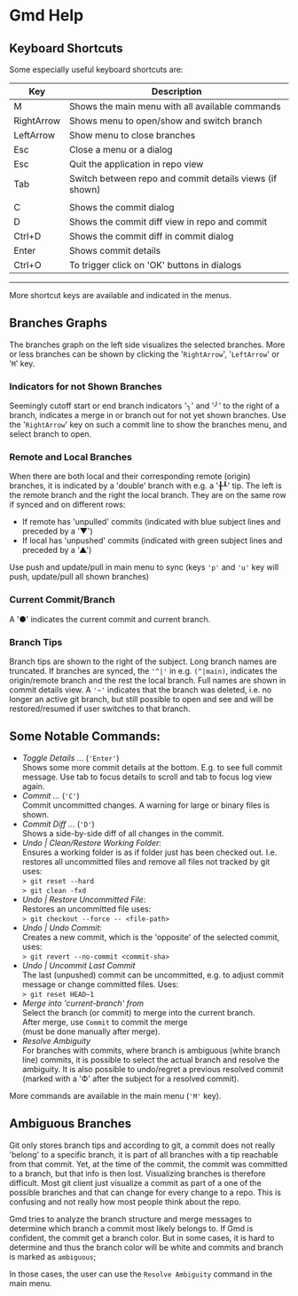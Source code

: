 # Gmd Help


## Keyboard Shortcuts
Some especially useful keyboard shortcuts are:

| Key        | Description                                                 |
| ---------- | ------------------------------------------------------------|
| M          | Shows the main menu with all available commands             |
| RightArrow | Shows menu to open/show and switch branch                   |
| LeftArrow  | Show menu to close branches                                 |
| Esc        | Close a menu or a dialog                                    |
| Esc        | Quit the application in repo view                           |
| Tab        | Switch between repo and commit details views (if shown)     |
|            |                                                             |
| C          | Shows the commit dialog                                     |
| D          | Shows the commit diff view in repo and commit               |
| Ctrl+D     | Shows the commit diff in commit dialog                      |
| Enter      | Shows commit details                                        |
| Ctrl+O     | To trigger click on 'OK' buttons in dialogs                 |
----------------------------------------------------------------------------

More shortcut keys are available and indicated in the menus.


## Branches Graphs
The branches graph on the left side visualizes the selected
branches. More or less branches can be shown by clicking the
'`RightArrow`', '`LeftArrow`' or '`M`' key.


### Indicators for not Shown Branches
Seemingly cutoff start or end branch indicators '╮' and '╯' to the right
of a branch, indicates a merge in or branch out for not yet shown branches. 
Use the '`RightArrow`' key on such a commit line to show the branches menu,
and select branch to open.


### Remote and Local Branches
When there are both local and their corresponding remote (origin) branches,
it is indicated by a 'double' branch with e.g. a '╂┸' tip. The left is the 
remote branch and the right the local branch. They are on the same row
if synced and on different rows:
* If remote has 'unpulled' commits 
  (indicated with blue subject lines and preceded by a '▼')
* If local has 'unpushed' commits
  (indicated with green subject lines and preceded by a '▲')

Use push and update/pull in main menu to sync 
(keys `'p'` and `'u'` key will push, update/pull all shown branches)


### Current Commit/Branch
A '●' indicates the current commit and current branch.

### Branch Tips
Branch tips are shown to the right of the subject. Long branch names are
truncated. If branches are synced, the `'^|'` in e.g. `(^|main)`, indicates
the origin/remote branch and the rest the local branch. Full names are
shown in commit details view. A `'~'` indicates that the branch was deleted,
i.e. no longer an active git branch, but still possible to open and see and
will be restored/resumed if user switches to that branch.


## Some Notable Commands:
* *Toggle Details ...* (`'Enter'`)\
  Shows some more commit details at the bottom. E.g. to see full commit
  message. Use tab to focus details to scroll and tab to focus log view again.
* *Commit ...* (`'C'`)\
  Commit uncommitted changes. A warning for large or binary files is shown.
* *Commit Diff ...* (`'D'`)\
  Shows a side-by-side diff of all changes in the commit.
* *Undo | Clean/Restore Working Folder*:\
  Ensures a working folder is as if folder just has been checked out. 
  I.e. restores all uncommitted files and remove all files not tracked
  by git uses:\
  `> git reset --hard`\
  `> git clean -fxd`
* *Undo | Restore Uncommitted File*:\
  Restores an uncommitted file uses:\
  `> git checkout --force -- <file-path>`
* *Undo | Undo Commit*:\
  Creates a new commit, which is the 'opposite' of the selected commit, uses:\
  `> git revert --no-commit <commit-sha>`
* *Undo | Uncommit Last Commit*\
  The last (unpushed) commit can be uncommitted, e.g. to adjust commit
  message or change committed files. Uses:\
  `> git reset HEAD~1`
* *Merge into 'current-branch' from*\
  Select the branch (or commit) to merge into the current branch.\
  After merge, use `Commit` to commit the merge\
  (must be done manually after merge).
* *Resolve Ambiguity*\
  For branches with commits, where branch is ambiguous (white branch line)
  commits,  it is possible to select the actual branch and resolve the 
  ambiguity. It is also possible to undo/regret a previous resolved commit
  (marked with a 'Ф' after the subject for a resolved commit).

More commands are available in the main menu (`'M'` key).


## Ambiguous Branches
Git only stores branch tips and according to git, a commit does not really
'belong' to a specific branch, it is part of all branches with a tip 
reachable from that commit. Yet, at the time of the commit, the commit
was committed to a branch, but that info is then lost. Visualizing branches
is therefore difficult. Most git client just visualize a commit as part of a
one of the possible branches and that can change for every change to a
repo. This is confusing and not really how most people think about the repo.

Gmd tries to analyze the branch structure and merge messages to determine
which branch a commit most likely belongs to. If Gmd is confident, the commit
get a branch color. But in some cases, it is hard to determine and thus the
branch color will be white and commits and branch is marked as `ambiguous`;

In those cases, the user can use the `Resolve Ambiguity` command in the
main menu. 

  